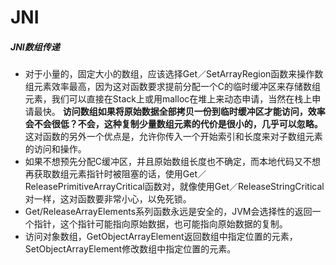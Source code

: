 # JNI

##### JNI数组传递

- 对于小量的，固定大小的数组，应该选择Get／SetArrayRegion函数来操作数组元素效率最高，因为这对函数要求提前分配一个C的临时缓冲区来存储数组元素，我们可以直接在Stack上或用malloc在堆上来动态申请，当然在栈上申请最快。 **访问数组如果将原始数据全部拷贝一份到临时缓冲区才能访问，效率会不会很低？不会，这种复制少量数组元素的代价是很小的，几乎可以忽略。** 这对函数的另外一个优点是，允许你传入一个开始索引和长度来对子数组元素的访问和操作。
- 如果不想预先分配C缓冲区，并且原始数组长度也不确定，而本地代码又不想再获取数组元素指针时被阻塞的话，使用Get／ReleasePrimitiveArrayCritical函数对，就像使用Get／ReleaseStringCritical对一样，这对函数要非常小心，以免死锁。
- Get/Release<type>ArrayElements系列函数永远是安全的，JVM会选择性的返回一个指针，这个指针可能指向原始数据，也可能指向原始数据的复制。
- 访问对象数组，GetObjectArrayElement返回数组中指定位置的元素，SetObjectArrayElement修改数组中指定位置的元素。